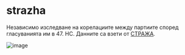 # strazha

Независимо изследване на корелациите между партиите според гласуванията им в 47. НС. Данните са взети от [СТРАЖА](https://www.strazha.bg/).

![image](https://user-images.githubusercontent.com/568909/192265615-d71c5034-231c-4805-a934-221425580f4a.png)
